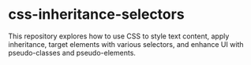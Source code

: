 # css-inheritance-selectors
This repository explores how to use CSS to style text content, apply inheritance, target elements with various selectors, and enhance UI with pseudo-classes and pseudo-elements.
